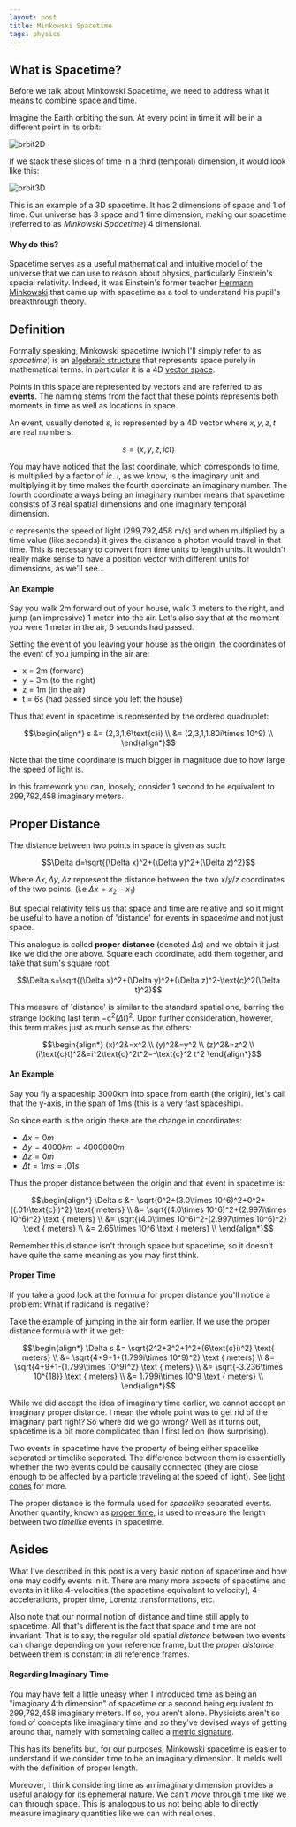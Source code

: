 ```yaml
---
layout: post
title: Minkowski Spacetime
tags: physics
---
```

## What is Spacetime?
Before we talk about Minkowski Spacetime, we need to address what it means to combine space and time.

Imagine the Earth orbiting the sun. At every point in time it will be in a different point in its orbit:

![orbit2D](https://www.pitt.edu/~jdnorton/teaching/HPS_0410/chapters/spacetime/planet3d.gif?style=centerme)

If we stack these slices of time in a third (temporal) dimension, it would look like this:

![orbit3D](https://www.pitt.edu/~jdnorton/teaching/HPS_0410/chapters/spacetime/planet4d.gif?style=centerme)

<!-- *It looks similar to euler's formula, $e^{i\theta}=\cos \theta + i\sin\theta$, with space being the complex plane and time being the angle $\theta$. The imaginary part will come in handy later.* -->

This is an example of a 3D spacetime. It has 2 dimensions of space and 1 of time. Our universe has 3 space and 1 time dimension, making our spacetime (referred to as *Minkowski Spacetime*) 4 dimensional.

<!--more-->

#### Why do this?
Spacetime serves as a useful mathematical and intuitive model of the universe that we can use to reason about physics, particularly Einstein's special relativity. Indeed, it was Einstein's former teacher [Hermann Minkowski](https://en.wikipedia.org/wiki/Hermann_Minkowski) that came up with spacetime as a tool to understand his pupil's breakthrough theory.

## Definition
Formally speaking, Minkowski spacetime (which I'll simply refer to as *spacetime*) is an [algebraic structure](\2017\05\21\abstract-algebra) that represents space purely in mathematical terms. In particular it is a 4D [vector space](https://en.wikipedia.org/wiki/Vector_space).

Points in this space are represented by vectors and are referred to as **events**. The naming stems from the fact that these points represents both moments in time as well as locations in space.

<!-- Remove link to vector space wikipedia -->
<!-- *If you don't know what a vector space is, I've written a post about it [here](\2018\01\20\vector-spaces).* -->

An event, usually denoted $s$, is represented by a 4D vector where $x,y,z,t$ are real numbers:

$$s=(x,y,z,ict)$$

You may have noticed that the last coordinate, which corresponds to time, is multiplied by a factor of $ic$. $i$, as we know, is the imaginary unit and multiplying it by time makes the fourth coordinate an imaginary number. The fourth coordinate always being an imaginary number means that spacetime consists of 3 real spatial dimensions and one imaginary temporal dimension.

$c$ represents the speed of light (299,792,458 m/s) and when multiplied by a time value (like seconds) it gives the distance a photon would travel in that time. This is necessary to convert from time units to length units. It wouldn't really make sense to have a position vector with different units for dimensions, as we'll see...

#### An Example
Say you walk 2m forward out of your house, walk 3 meters to the right, and jump (an impressive) 1 meter into the air. Let's also say that at the moment you were 1 meter in the air, 6 seconds had passed.

Setting the event of you leaving your house as the origin, the coordinates of the event of you jumping in the air are:
* x = 2m (forward)
* y = 3m (to the right)
* z = 1m (in the air)
* t = 6s (had passed since you left the house)

Thus that event in spacetime is represented by the ordered quadruplet:

$$\begin{align*}
  s &= (2,3,1,6\text{c}i) \\
  &= (2,3,1,1.80i\times 10^9) \\
\end{align*}$$

Note that the time coordinate is much bigger in magnitude due to how large the speed of light is.

In this framework you can, loosely, consider 1 second to be equivalent to 299,792,458 imaginary meters.

## Proper Distance
The distance between two points in space is given as such:

$$\Delta d=\sqrt{(\Delta x)^2+(\Delta y)^2+(\Delta z)^2}$$

Where $\Delta x,\Delta y,\Delta z$ represent the distance between the two $x/y/z$ coordinates of the two points. (i.e $\Delta x = x_2 - x_1$)

But special relativity tells us that space and time are relative and so it might be useful to have a notion of 'distance' for events in space*time* and not just space.

This analogue is called **proper distance** (denoted $\Delta s$) and we obtain it just like we did the one above. Square each coordinate, add them together, and take that sum's square root:

$$\Delta s=\sqrt{(\Delta x)^2+(\Delta y)^2+(\Delta z)^2-\text{c}^2(\Delta t)^2}$$

This measure of 'distance' is similar to the standard spatial one, barring the strange looking last term $-\text{c}^2(\Delta t)^2$. Upon further consideration, however, this term makes just as much sense as the others:

$$\begin{align*}
(x)^2&=x^2 \\
(y)^2&=y^2 \\
(z)^2&=z^2 \\
(i\text{c}t)^2&=i^2\text{c}^2t^2=-\text{c}^2 t^2
\end{align*}$$

#### An Example
Say you fly a spaceship 3000km into space from earth (the origin), let's call that the y-axis, in the span of 1ms (this is a very fast spaceship).

So since earth is the origin these are the change in coordinates:
* $\Delta x = 0m$
* $\Delta y = 4000km = 4000000m$
* $\Delta z = 0m$
* $\Delta t = 1ms = .01s$

Thus the proper distance between the origin and that event in spacetime is:

$$\begin{align*}
  \Delta s &= \sqrt{0^2+(3.0\times 10^6)^2+0^2+((.01)\text{c}i)^2} \text{ meters} \\
  &= \sqrt{(4.0\times 10^6)^2+(2.997i\times 10^6)^2} \text { meters} \\
  &= \sqrt{(4.0\times 10^6)^2-(2.997\times 10^6)^2} \text { meters} \\
  &= 2.65\times 10^6 \text { meters} \\
\end{align*}$$

Remember this distance isn't through space but spacetime, so it doesn't have quite the same meaning as you may first think.

#### Proper Time
If you take a good look at the formula for proper distance you'll notice a problem: What if radicand is negative?

Take the example of jumping in the air form earlier. If we use the proper distance formula with it we get:

$$\begin{align*}
  \Delta s &= \sqrt{2^2+3^2+1^2+(6\text{c}i)^2} \text{ meters} \\
  &= \sqrt{4+9+1+(1.799i\times 10^9)^2} \text { meters} \\
  &= \sqrt{4+9+1-(1.799\times 10^9)^2} \text { meters} \\
  &= \sqrt{-3.236\times 10^{18}} \text { meters} \\
  &= 1.799i\times 10^9 \text { meters} \\
\end{align*}$$

While we did accept the idea of imaginary time earlier, we cannot accept an imaginary proper distance. I mean the whole point was to get rid of the imaginary part right? So where did we go wrong? Well as it turns out, spacetime is a bit more complicated than I first led on (how surprising).

Two events in spacetime have the property of being either spacelike seperated or timelike seperated. The difference between them is essentially whether the two events could be causally connected (they are close enough to be affected by a particle traveling at the speed of light). See [light cones](https://en.wikipedia.org/wiki/Light_cone) for more.

The proper distance is the formula used for *spacelike* separated events. Another quantity, known as [proper time](https://en.wikipedia.org/wiki/Proper_time), is used to measure the length between two *timelike* events in spacetime.

## Asides
What I've described in this post is a very basic notion of spacetime and how one may codify events in it. There are many more aspects of spacetime and events in it like 4-velocities (the spacetime equivalent to velocity), 4-accelerations, proper time, Lorentz transformations, etc.

Also note that our normal notion of distance and time still apply to spacetime. All that's different is the fact that space and time are not invariant. That is to say, the regular old spatial *distance* between two events can change depending on your reference frame, but the *proper distance* between them is constant in all reference frames.

#### Regarding Imaginary Time
You may have felt a little uneasy when I introduced time as being an "imaginary 4th dimension" of spacetime or a second being equivalent to 299,792,458 imaginary meters. If so, you aren't alone. Physicists aren't so fond of concepts like imaginary time and so they've devised ways of getting around that, namely with something called a [metric signature](https://en.wikipedia.org/wiki/Metric_signature).

This has its benefits but, for our purposes, Minkowski spacetime is easier to understand if we consider time to be an imaginary dimension. It melds well with the definition of proper length.

Moreover, I think considering time as an imaginary dimension provides a useful analogy for its ephemeral nature. We can't *move* through time like we can through space. This is analogous to us not being able to directly measure imaginary quantities like we can with real ones.

<!-- #### Regarding Vector Spaces
Also while Minkowski Spacetime is generally considered a vector space, if the set of values that the coordinates come from aren't frost he same Field of numbers (the space coordinates come from the real numbers and the time coordinate comes from the imaginary numbers) then it technically can't be considered a vector space. This is another blow to the imaginary time version of spacetime. -->
